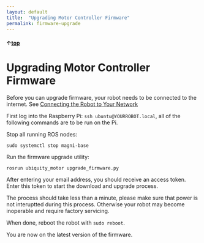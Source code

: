 ```yaml
---
layout: default
title:  "Upgrading Motor Controller Firmware"
permalink: firmware-upgrade
---
```


#### &uarr;[top](https://ubiquityrobotics.github.io/learn/)

# Upgrading Motor Controller Firmware

Before you can upgrade firmware, your robot needs to be connected to the 
internet. See [Connecting the Robot to Your Network](/connect_network)  

First log into the Raspberry Pi: `ssh ubuntu@YOURROBOT.local`, all of the
following commands are to be run on the Pi.

Stop all running ROS nodes:

```
sudo systemctl stop magni-base
```

Run the firmware upgrade utility:

```
rosrun ubiquity_motor upgrade_firmware.py
```

After entering your email address, you should receive an access token.
Enter this token to start the download and upgrade process.

The process should take less than a minute, please make sure that power is
not interuptted during this process. Otherwise your robot may become 
inoperable and require factory servicing.

When done, reboot the robot with `sudo reboot`.

You are now on the latest version of the firmware.

